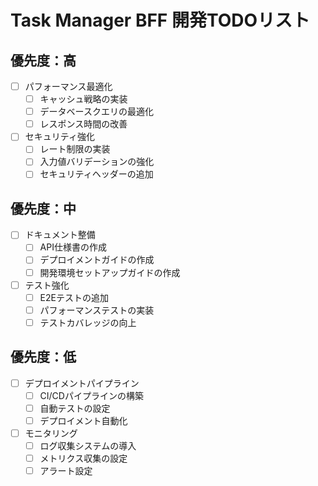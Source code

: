 # Task Manager BFF 開発TODOリスト

## 優先度：高
- [ ] パフォーマンス最適化
  - [ ] キャッシュ戦略の実装
  - [ ] データベースクエリの最適化
  - [ ] レスポンス時間の改善

- [ ] セキュリティ強化
  - [ ] レート制限の実装
  - [ ] 入力値バリデーションの強化
  - [ ] セキュリティヘッダーの追加

## 優先度：中
- [ ] ドキュメント整備
  - [ ] API仕様書の作成
  - [ ] デプロイメントガイドの作成
  - [ ] 開発環境セットアップガイドの作成

- [ ] テスト強化
  - [ ] E2Eテストの追加
  - [ ] パフォーマンステストの実装
  - [ ] テストカバレッジの向上

## 優先度：低
- [ ] デプロイメントパイプライン
  - [ ] CI/CDパイプラインの構築
  - [ ] 自動テストの設定
  - [ ] デプロイメント自動化

- [ ] モニタリング
  - [ ] ログ収集システムの導入
  - [ ] メトリクス収集の設定
  - [ ] アラート設定 